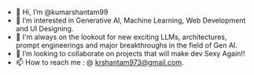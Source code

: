 - 👋 Hi, I’m @kumarshantam99
- 👀 I’m interested in Generative AI, Machine Learning, Web Development and UI Designing.
- 👀 I'm always on the lookout for new exciting LLMs, architectures, prompt engineerings and major breakthroughs in the field of Gen AI.
- 💞️ I’m looking to collaborate on projects that will make dev Sexy Again!!
- 📫 How to reach me : @ krshantam973@gmail.com.

<!---
kumarshantam99/kumarshantam99 is a ✨ special ✨ repository because its `README.md` (this file) appears on your GitHub profile.
You can click the Preview link to take a look at your changes.
--->
